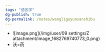 ```yaml
---
tags: "语言学"
dg-publish: true
dg-permalink: /notes/wangliguyunsanshibu
---
```

 - ![image.png](/img/user/09 settings/Z attachment/image_1682769740773_0.png)
- 沃=药
